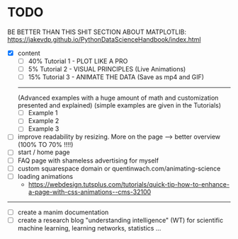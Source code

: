 TODO
====

BE BETTER THAN THIS SHIT SECTION ABOUT MATPLOTLIB:
https://jakevdp.github.io/PythonDataScienceHandbook/index.html

+ [X] content
    + [ ] 40% Tutorial 1 - PLOT LIKE A PRO
    + [ ]  5% Tutorial 2 - VISUAL PRINCIPLES (Live Animations)
    + [ ] 15% Tutorial 3 - ANIMATE THE DATA (Save as mp4 and GIF)
    ---
    (Advanced examples with a huge amount of math and customization presented and explained) 
    (simple examples are given in the Tutorials)
    + [ ] Example 1
    + [ ] Example 2
    + [ ] Example 3

+ [ ] improve readability by resizing. More on the page --> better overview (100% TO 70% !!!!)
+ [ ] start / home page
+ [ ] FAQ page with shameless advertising for myself 
+ [ ] custom squarespace domain or quentinwach.com/animating-science
+ [ ] loading animations 
    + https://webdesign.tutsplus.com/tutorials/quick-tip-how-to-enhance-a-page-with-css-animations--cms-32100

---

+ [ ] create a manim documentation
+ [ ] create a research blog "understanding intelligence" (WT) for scientific machine learning, learning networks, statistics ...